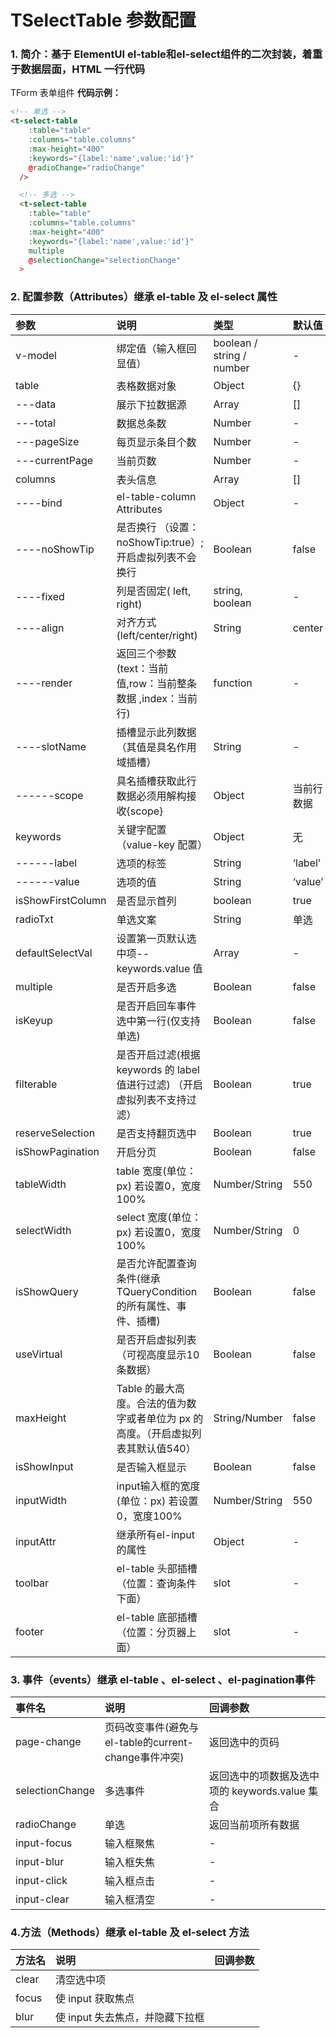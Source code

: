 # TSelectTable 参数配置

### 1. 简介：基于 ElementUI el-table和el-select组件的二次封装，着重于数据层面，HTML 一行代码

TForm 表单组件
**代码示例：**

```html
<!-- 单选 -->
<t-select-table
    :table="table"
    :columns="table.columns"
    :max-height="400"
    :keywords="{label:'name',value:'id'}"
    @radioChange="radioChange"
  />

  <!-- 多选 -->
  <t-select-table
    :table="table"
    :columns="table.columns"
    :max-height="400"
    :keywords="{label:'name',value:'id'}"
    multiple
    @selectionChange="selectionChange"
  >

```

### 2. 配置参数（Attributes）继承 el-table 及 el-select 属性

| 参数              | 说明                                                                              | 类型                      | 默认值     |
| :---------------- | :-------------------------------------------------------------------------------- | :------------------------ | :--------- |
| v-model           | 绑定值（输入框回显值）                                                            | boolean / string / number | -          |
| table             | 表格数据对象                                                                      | Object                    | {}         |
| ---data           | 展示下拉数据源                                                                    | Array                     | []         |
| ---total          | 数据总条数                                                                        | Number                    | -          |
| ---pageSize       | 每页显示条目个数                                                                  | Number                    | -          |
| ---currentPage    | 当前页数                                                                          | Number                    | -          |
| columns           | 表头信息                                                                          | Array                     | []         |
| ----bind          | el-table-column Attributes                                                        | Object                    | -          |
| ----noShowTip     | 是否换行 （设置：noShowTip:true）;开启虚拟列表不会换行                            | Boolean                   | false      |
| ----fixed         | 列是否固定( left, right)                                                          | string, boolean           | -          |
| ----align         | 对齐方式(left/center/right)                                                       | String                    | center     |
| ----render        | 返回三个参数(text：当前值,row：当前整条数据 ,index：当前行)                       | function                  | -          |
| ----slotName      | 插槽显示此列数据（其值是具名作用域插槽）                                          | String                    | -          |
| ------scope       | 具名插槽获取此行数据必须用解构接收{scope}                                         | Object                    | 当前行数据 |
| keywords          | 关键字配置（value-key 配置）                                                      | Object                    | 无         |
| ------label       | 选项的标签                                                                        | String                    | ‘label’    |
| ------value       | 选项的值                                                                          | String                    | ‘value’    |
| isShowFirstColumn | 是否显示首列                                                                      | boolean                   | true       |
| radioTxt          | 单选文案                                                                          | String                    | 单选       |
| defaultSelectVal  | 设置第一页默认选中项--keywords.value 值                                           | Array                     | -          |
| multiple          | 是否开启多选                                                                      | Boolean                   | false      |
| isKeyup           | 是否开启回车事件选中第一行(仅支持单选)                                            | Boolean                   | false      |
| filterable        | 是否开启过滤(根据 keywords 的 label 值进行过滤) （开启虚拟列表不支持过滤）        | Boolean                   | true       |
| reserveSelection  | 是否支持翻页选中                                                                  | Boolean                   | true       |
| isShowPagination  | 开启分页                                                                          | Boolean                   | false      |
| tableWidth        | table 宽度(单位：px) 若设置0，宽度100%                                            | Number/String             | 550        |
| selectWidth       | select 宽度(单位：px) 若设置0，宽度100%                                           | Number/String             | 0          |
| isShowQuery       | 是否允许配置查询条件(继承TQueryCondition的所有属性、事件、插槽)                   | Boolean                   | false      |
| useVirtual        | 是否开启虚拟列表（可视高度显示10条数据）                                          | Boolean                   | false      |
| maxHeight         | Table 的最大高度。合法的值为数字或者单位为 px 的高度。（开启虚拟列表其默认值540） | String/Number             | false      |
| isShowInput       | 是否输入框显示                                                                    | Boolean                   | false      |
| inputWidth        | input输入框的宽度(单位：px) 若设置0，宽度100%                                     | Number/String             | 550        |
| inputAttr         | 继承所有el-input的属性                                                            | Object                    | -          |
| toolbar             | el-table 头部插槽（位置：查询条件下面）                                                 | slot                      | -          |
| footer              | el-table 底部插槽（位置：分页器上面）                                                   | slot                      | -          |

### 3. 事件（events）继承 el-table 、el-select 、el-pagination事件

| 事件名          | 说明                                                 | 回调参数                                       |
| :-------------- | :--------------------------------------------------- | :--------------------------------------------- |
| page-change     | 页码改变事件(避免与el-table的current-change事件冲突) | 返回选中的页码                                 |
| selectionChange | 多选事件                                             | 返回选中的项数据及选中项的 keywords.value 集合 |
| radioChange     | 单选                                                 | 返回当前项所有数据                             |
| input-focus     | 输入框聚焦                                           | -                                              |
| input-blur      | 输入框失焦                                           | -                                              |
| input-click     | 输入框点击                                           | -                                              |
| input-clear     | 输入框清空                                           | -                                              |

### 4.方法（Methods）继承 el-table 及 el-select 方法

| 方法名 | 说明                            | 回调参数 |
| :----- | :------------------------------ | :------- |
| clear  | 清空选中项                      |          |
| focus  | 使 input 获取焦点               |          |
| blur   | 使 input 失去焦点，并隐藏下拉框 |          |